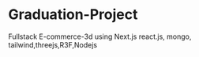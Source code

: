 # Graduation-Project
 Fullstack E-commerce-3d using Next.js react.js, mongo, tailwind,threejs,R3F,Nodejs
